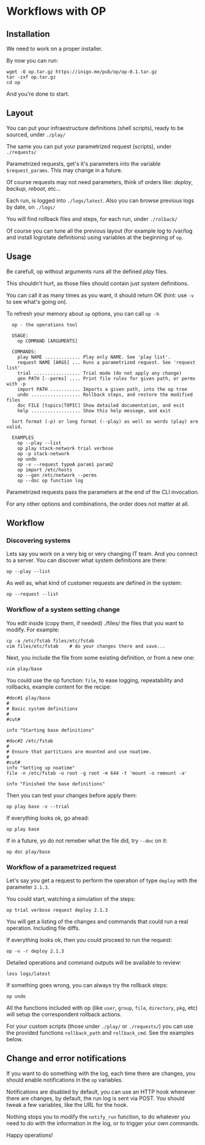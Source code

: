 
# Workflows with OP

## Installation

We need to work on a proper installer.

By now you can run:

    wget -O op.tar.gz https://inigo.me/pub/op/op-0.1.tar.gz
    tar -zxf op.tar.gz
    cd op

And you're done to start.

## Layout

You can put your infraestructure definitions (shell scripts), ready to be
sourced, under ```./play/```

The same you can put your parametrized request (scripts), under ```./requests/```

Parametrized requests, get's it's parameters into the variable
```$request_params```. This may change in a future.

Of course requests may not need parameters, think of orders like: *deploy*,
*backup*, *reboot*, etc...

Each run, is logged into ```./logs/latest```. Also you can browse previous logs
by date, on ```./logs/```

You will find rollback files and steps, for each run, under ```./rolback/```

Of course you can tune all the previous layout (for example log to /var/log and
install logrotate definitions) using variables at the beginning of ```op```.

## Usage

Be carefull, op without arguments runs all the defined *play* files.

This shouldn't hurt, as those files should contain just system definitions.

You can call it as many times as you want, it should return OK (hint: use
```-v``` to see what's going on).

To refresh your memory about ```op``` options, you can call ```op -h```


      op - the operations tool
      
      USAGE:
        op COMMAND [ARGUMENTS]
      
      COMMANDS:
        play NAME ............. Play only NAME. See 'play list'.
        request NAME [ARGS] ... Runs a parametrized request. See 'request list'
        trial ................. Trial mode (do not apply any change)
        gen PATH [--perms] .... Print file rules for given path, or perms with -p
        import PATH ........... Imports a given path, into the op tree
        undo .................. Rollback steps, and restore the modified files
        doc FILE [topics|TOPIC] Show detailed documentation, and exit
        help .................. Show this help message, and exit
      
      Sort format (-p) or long format (--play) as well as words (play) are valid.
       
      EXAMPLES
        op --play --list
        op play stack-network trial verbose
        op -p stack-network
        op undo
        op -v --request typeA param1 param2
        op import /etc/hosts
        op --gen /etc/network --perms
        op --doc op function log

Parametrized requests pass the parameters at the end of the CLI invocation.

For any other options and combinations, the order does not matter at all.

## Workflow

### Discovering systems

Lets say you work on a very big or very changing IT team. And you connect to
a server. You can discover what system definitions are there:

    op --play --list

As well as, what kind of customer requests are defined in the system:

    op --request --list

### Workflow of a system setting change

You edit inside (copy them, if needed) ./files/ the files that you want to
modify. For example:

    cp -a /etc/fstab files/etc/fstab
    vim files/etc/fstab    # do your changes there and save...

Next, you include the file from some existing definition, or from a
new one:

    vim play/base

You could use the op function: ```file```, to ease logging, repeatability
and rollbacks, example content for the recipe:

    #doc#1 play/base
    #
    # Basic system definitions
    #
    #cut#
    
    info "Starting base definitions"
    
    #doc#2 /etc/fstab
    #
    # Ensure that partitions are mounted and use noatime.
    #
    #cut#
    info "Setting up noatime"
    file -n /etc/fstab -o root -g root -m 644 -t 'mount -o remount -a'
    
    info "Finished the base definitions"

Then you can test your changes before apply them:

    op play base -v --trial

If everything looks ok, go ahead:

    op play base

If in a future, yo do not remeber what the file did, try ```--doc``` on it:

    op doc play/base

### Workflow of a parametrized request

Let's say you get a request to perform the operation of type ```deploy```
with the parameter ```2.1.3```.

You could start, watching a simulation of the steps:

    op trial verbose request deploy 2.1.3

You will get a listing of the changes and commands that could run a real
operation. Including file diffs.

If everything looks ok, then you could proceed to run the request:

    op -v -r deploy 2.1.3

Detailed operations and command outputs will be available to review:

    less logs/latest

If something goes wrong, you can always try the rollback steps:

    op undo

All the functions included with op (like ```user```, ```group```, ```file```,
```directory```, ```pkg```, etc) will setup the correspondent rollback actions.

For your custom scripts (those under ```./play/``` or ```./requests/```) you can
use the provided functions ```rollback_path``` and ```rollback_cmd```. See the
examples below.

## Change and error notifications

If you want to do something with the log, each time there are changes, you
should enable notifications in the ```op``` variables.

Notifications are disabled by default, you can use an HTTP hook whenever there
are changes, by default, the run log is sent via POST. You should tweak a few
variables, like the URL for the hook.

Nothing stops you to modify the ```notify_run``` function, to do whatever
you need to do with the information in the log, or to trigger your own commands.

Happy operations!

